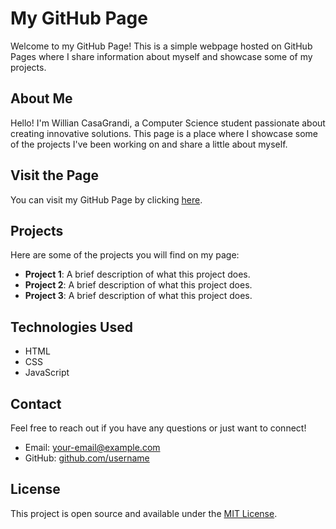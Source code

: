 # My GitHub Page

Welcome to my GitHub Page! This is a simple webpage hosted on GitHub Pages where I share information about myself and showcase some of my projects.

## About Me

Hello! I'm Willian CasaGrandi, a Computer Science student passionate about creating innovative solutions. This page is a place where I showcase some of the projects I've been working on and share a little about myself.

## Visit the Page

You can visit my GitHub Page by clicking [here](https://username.github.io).

## Projects

Here are some of the projects you will find on my page:

- **Project 1**: A brief description of what this project does.
- **Project 2**: A brief description of what this project does.
- **Project 3**: A brief description of what this project does.

## Technologies Used

- HTML
- CSS
- JavaScript

## Contact

Feel free to reach out if you have any questions or just want to connect!

- Email: [your-email@example.com](mailto:your-email@example.com)
- GitHub: [github.com/username](https://github.com/username)

## License

This project is open source and available under the [MIT License](LICENSE).
